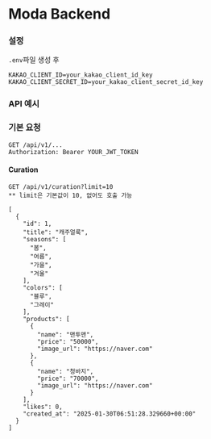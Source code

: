 # Moda Backend

### 설정

```.env```파일 생성 후
```
KAKAO_CLIENT_ID=your_kakao_client_id_key
KAKAO_CLIENT_SECRET_ID=your_kakao_client_secret_id_key
```

### API 예시

### 기본 요청
```
GET /api/v1/...
Authorization: Bearer YOUR_JWT_TOKEN
```

#### Curation

```
GET /api/v1/curation?limit=10
** limit은 기본값이 10, 없어도 호출 가능

[
  {
    "id": 1,
    "title": "캐주얼룩",
    "seasons": [
      "봄",
      "여름",
      "가을",
      "겨울"
    ],
    "colors": [
      "블루",
      "그레이"
    ],
    "products": [
      {
        "name": "맨투맨",
        "price": "50000",
        "image_url": "https://naver.com"
      },
      {
        "name": "청바지",
        "price": "70000",
        "image_url": "https://naver.com"
      }
    ],
    "likes": 0,
    "created_at": "2025-01-30T06:51:28.329660+00:00"
  }
]
```